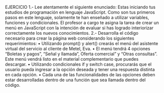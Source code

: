 EJERCICIO
1.- Lee atentamente el siguiente enunciado:
Estas iniciando tus estudios de programación en lenguaje JavaScript. Como son tus primeros pasos
en este lenguaje, solamente te han enseñado a utilizar variables, funciones y condicionales.
El profesor a cargo te asigna la tarea de crear un menú en JavaScript con la intención de evaluar si
has logrado interiorizar correctamente los nuevos conocimientos.
2.- Desarrolla el código necesario para crear la página web considerando los siguientes
requerimientos:
• Utilizando prompt() y alert() crearás el menú del asistente virtual del servicio al cliente de
Metel, Eva.
• El menú tendrá 4 opciones “Boletas y pagos”, “Señal y llamada”, Oferta comercial” y “Otras
consultas”. Este menú vendrá listo en el material complementario que puedes descargar.
• Utilizando condicionales if y switch case, procurarás que el usuario pueda ingresar a la
opción deseada y tener una respuesta distinta en cada opción.
• Cada una de las funcionalidades de las opciones deben estar desarrolladas dentro de una
función que sea llamada dentro del código.
